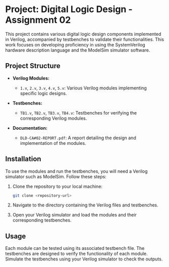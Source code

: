 
# Project: Digital Logic Design - Assignment 02

This project contains various digital logic design components implemented in Verilog, accompanied by testbenches to validate their functionalities. This work focuses on developing proficiency in using the SystemVerilog hardware description language and the ModelSim simulator software.

## Project Structure

- **Verilog Modules:**
  - `1.v`, `2.v`, `3.v`, `4.v`, `5.v`: Various Verilog modules implementing specific logic designs.

- **Testbenches:**
  - `TB1.v`, `TB2.v`, `TB3.v`, `TB4.v`: Testbenches for verifying the corresponding Verilog modules.

- **Documentation:**
  - `DLD-CA#02-REPORT.pdf`: A report detailing the design and implementation of the modules.

## Installation

To use the modules and run the testbenches, you will need a Verilog simulator such as ModelSim. Follow these steps:

1. Clone the repository to your local machine:
   ```bash
   git clone <repository-url>
   ```

2. Navigate to the directory containing the Verilog files and testbenches.

3. Open your Verilog simulator and load the modules and their corresponding testbenches.

## Usage

Each module can be tested using its associated testbench file. The testbenches are designed to verify the functionality of each module. Simulate the testbenches using your Verilog simulator to check the outputs.

